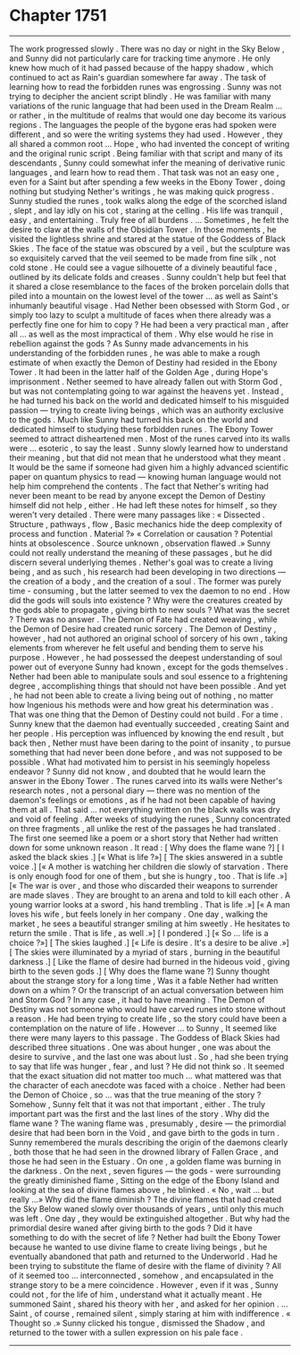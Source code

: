 
# Chapter 1751


---

The work progressed slowly .
There was no day or night in the Sky Below , and Sunny did not particularly care for tracking time anymore . He only knew how much of it had passed because of the happy shadow , which continued to act as Rain's guardian somewhere far away .
The task of learning how to read the forbidden runes was engrossing .
Sunny was not trying to decipher the ancient script blindly . He was familiar with many variations of the runic language that had been used in the Dream Realm … or rather , in the multitude of realms that would one day become its various regions . The languages the people of the bygone eras had spoken were different , and so were the writing systems they had used .
However , they all shared a common root … Hope , who had invented the concept of writing and the original runic script . Being familiar with that script and many of its descendants , Sunny could somewhat infer the meaning of derivative runic languages , and learn how to read them .
That task was not an easy one , even for a Saint but after spending a few weeks in the Ebony Tower , doing nothing but studying Nether's writings , he was making quick progress .
Sunny studied the runes , took walks along the edge of the scorched island , slept , and lay idly on his cot , staring at the celling . His life was tranquil , easy , and entertaining .
Truly free of all burdens .
… Sometimes , he felt the desire to claw at the walls of the Obsidian Tower .
In those moments , he visited the lightless shrine and stared at the statue of the Goddess of Black Skies .
The face of the statue was obscured by a veil , but the sculpture was so exquisitely carved that the veil seemed to be made from fine silk , not cold stone . He could see a vague silhouette of a divinely beautiful face , outlined by its delicate folds and creases .
Sunny couldn't help but feel that it shared a close resemblance to the faces of the broken porcelain dolls that piled into a mountain on the lowest level of the tower … as well as Saint's inhumanly beautiful visage .
Had Nether been obsessed with Storm God , or simply too lazy to sculpt a multitude of faces when there already was a perfectly fine one for him to copy ? He had been a very practical man , after all … as well as the most impractical of them . Why else would he rise in rebellion against the gods ?
As Sunny made advancements in his understanding of the forbidden runes , he was able to make a rough estimate of when exactly the Demon of Destiny had resided in the Ebony Tower .
It had been in the latter half of the Golden Age , during Hope's imprisonment . Nether seemed to have already fallen out with Storm God , but was not contemplating going to war against the heavens yet .
Instead , he had turned his back on the world and dedicated himself to his misguided passion — trying to create living beings , which was an authority exclusive to the gods .
Much like Sunny had turned his back on the world and dedicated himself to studying these forbidden runes .
The Ebony Tower seemed to attract disheartened men .
Most of the runes carved into its walls were … esoteric , to say the least . Sunny slowly learned how to understand their meaning , but that did not mean that he understood what they meant . It would be the same if someone had given him a highly advanced scientific paper on quantum physics to read — knowing human language would not help him comprehend the contents .
The fact that Nether's writing had never been meant to be read by anyone except the Demon of Destiny himself did not help , either . He had left these notes for himself , so they weren't very detailed .
There were many passages like :
« Dissected . Structure , pathways , flow , Basic mechanics hide the deep complexity of process and function . Material ?»
« Correlation or causation ? Potential hints at obsolescence . Source unknown , observation flawed .»
Sunny could not really understand the meaning of these passages , but he did discern several underlying themes .
Nether's goal was to create a living being , and as such , his research had been developing in two directions — the creation of a body , and the creation of a soul . The former was purely time - consuming , but the latter seemed to vex the daemon to no end .
How did the gods will souls into existence ? Why were the creatures created by the gods able to propagate , giving birth to new souls ? What was the secret ? There was no answer .
The Demon of Fate had created weaving , while the Demon of Desire had created runic sorcery . The Demon of Destiny , however , had not authored an original school of sorcery of his own , taking elements from wherever he felt useful and bending them to serve his purpose .
However , he had possessed the deepest understanding of soul power out of everyone Sunny had known , except for the gods themselves . Nether had been able to manipulate souls and soul essence to a frightening degree , accomplishing things that should not have been possible .
And yet , he had not been able to create a living being out of nothing , no matter how Ingenious his methods were and how great his determination was . That was one thing that the Demon of Destiny could not build .
For a time .
Sunny knew that the daemon had eventually succeeded , creating Saint and her people . His perception was influenced by knowing the end result , but back then , Nether must have been daring to the point of insanity , to pursue something that had never been done before , and was not supposed to be possible .
What had motivated him to persist in his seemingly hopeless endeavor ?
Sunny did not know , and doubted that he would learn the answer in the Ebony Tower . The runes carved into its walls were Nether's research notes , not a personal diary — there was no mention of the daemon's feelings or emotions , as if he had not been capable of having them at all .
That said … not everything written on the black walls was dry and void of feeling .
After weeks of studying the runes , Sunny concentrated on three fragments , all unlike the rest of the passages he had translated .
The first one seemed like a poem or a short story that Nether had written down for some unknown reason .
It read :
[ Why does the flame wane ?]
[ I asked the black skies .]
[« What is life ?»]
[ The skies answered in a subtle voice .]
[« A mother is watching her children die slowly of starvation . There is only enough food for one of them , but she is hungry , too . That is life .»]
[« The war is over , and those who discarded their weapons to surrender are made slaves . They are brought to an arena and told to kill each other . A young warrior looks at a sword , his hand trembling . That is life .»]
[« A man loves his wife , but feels lonely in her company . One day , walking the market , he sees a beautiful stranger smiling at him sweetly . He hesitates to return the smile . That is life , as well .»]
[ I pondered .]
[« So … life is a choice ?»]
[ The skies laughed .]
[« Life is desire . It's a desire to be alive .»]
[ The skies were illuminated by a myriad of stars , burning in the beautiful darkness .]
[ Like the flame of desire had burned in the hideous void , giving birth to the seven gods .]
[ Why does the flame wane ?]
Sunny thought about the strange story for a long time , Was it a fable Nether had written down on a whim ? Or the transcript of an actual conversation between him and Storm God ?
In any case , it had to have meaning . The Demon of Destiny was not someone who would have carved runes into stone without a reason .
He had been trying to create life , so the story could have been a contemplation on the nature of life . However … to Sunny , It seemed like there were many layers to this passage .
The Goddess of Black Skies had described three situations . One was about hunger , one was about the desire to survive , and the last one was about lust . So , had she been trying to say that life was hunger , fear , and lust ?
He did not think so . It seemed that the exact situation did not matter too much … what mattered was that the character of each anecdote was faced with a choice . Nether had been the Demon of Choice , so … was that the true meaning of the story ?
Somehow , Sunny felt that it was not that important , either .
The truly important part was the first and the last lines of the story .
Why did the flame wane ?
The waning flame was , presumably , desire — the primordial desire that had been born in the Void , and gave birth to the gods in turn .
Sunny remembered the murals describing the origin of the daemons clearly , both those that he had seen in the drowned library of Fallen Grace , and those he had seen in the Estuary .
On one , a golden flame was burning in the darkness . On the next , seven figures — the gods - were surrounding the greatly diminished flame , Sitting on the edge of the Ebony Island and looking at the sea of divine flames above , he blinked .
« No , wait … but really …»
Why did the flame diminish ?
The divine flames that had created the Sky Below waned slowly over thousands of years , until only this much was left . One day , they would be extinguished altogether .
But why had the primordial desire waned after giving birth to the gods ?
Did it have something to do with the secret of life ?
Nether had built the Ebony Tower because he wanted to use divine flame to create living beings , but he eventually abandoned that path and returned to the Underworld . Had he been trying to substitute the flame of desire with the flame of divinity ?
All of it seemed too … interconnected , somehow , and encapsulated in the strange story to be a mere coincidence .
However , even if it was , Sunny could not , for the life of him , understand what it actually meant .
He summoned Saint , shared his theory with her , and asked for her opinion .
… Saint , of course , remained silent , simply staring at him with indifference .
« Thought so .»
Sunny clicked his tongue , dismissed the Shadow , and returned to the tower with a sullen expression on his pale face .

---

